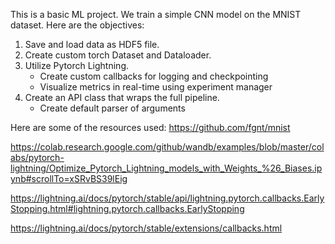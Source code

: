 This is a basic ML project. We train a simple CNN model on the MNIST dataset. Here are the objectives:

1) Save and load data as HDF5 file.
2) Create custom torch Dataset and Dataloader.
3) Utilize Pytorch Lightning.
    - Create custom callbacks for logging and checkpointing
    - Visualize metrics in real-time using experiment manager
4) Create an API class that wraps the full pipeline.
    - Create default parser of arguments


Here are some of the resources used:
https://github.com/fgnt/mnist

https://colab.research.google.com/github/wandb/examples/blob/master/colabs/pytorch-lightning/Optimize_Pytorch_Lightning_models_with_Weights_%26_Biases.ipynb#scrollTo=xSRvBS39lEig

https://lightning.ai/docs/pytorch/stable/api/lightning.pytorch.callbacks.EarlyStopping.html#lightning.pytorch.callbacks.EarlyStopping

https://lightning.ai/docs/pytorch/stable/extensions/callbacks.html
